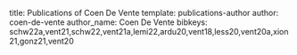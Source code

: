 title: Publications of Coen De Vente
template: publications-author
author: coen-de-vente
author_name: Coen De Vente
bibkeys: schw22a,vent21,schw22,vent21a,lemi22,ardu20,vent18,less20,vent20a,xion21,gonz21,vent20